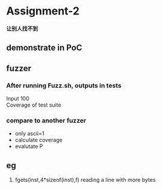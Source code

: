 # Assignment-2
**让别人找不到**

## demonstrate in PoC

## fuzzer
### After running Fuzz.sh, outputs in tests
Input 100  
Coverage of test suite 

### compare to another fuzzer
- only ascii=1 
- calculate coverage
- evalutate P

## eg 
1. fgets(inst,4*sizeof(inst),f) 
reading a line with more bytes


